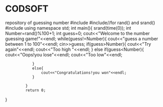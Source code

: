 # CODSOFT
repository of guessing number 
#include<iostream>
#include<cstdlib>//for rand() and srand()
#include<ctime>
using namespace std;
int main(){
            srand(time(0));
    int Number=rand()%100+1;
    int guess=0;
        cout<<"Welcome to the number guessing game!"<<endl;
             while(guess!=Number){
                cout<<"guess a number between 1 to 100"<<endl;
                cin>>guess;
                if(guess>Number){
                    cout<<"Try again"<<endl;
                    cout<<"Too high "<<endl;
                }
                else if(guess<Number){
                    cout<<"Oops!you lose"<<endl;
                    cout<<"Too low"<<endl;

                }
                else{
                    cout<<"Congratulations!you won"<<endl;
                }

             }
             return 0;
}


